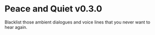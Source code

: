 # Peace and Quiet v0.3.0

Blacklist those ambient dialogues and voice lines that you never want to hear again.
